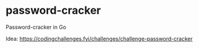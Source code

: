 # password-cracker
Password-cracker in Go

Idea: https://codingchallenges.fyi/challenges/challenge-password-cracker
